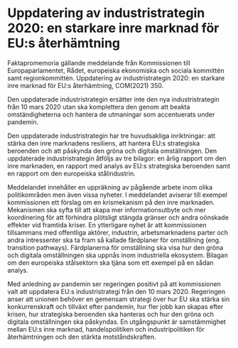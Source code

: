 # Uppdatering av industristrategin 2020: en starkare inre marknad för EU:s återhämtning

Faktapromemoria gällande meddelande från Kommissionen till Europaparlamentet, Rådet, europeiska ekonomiska och sociala kommittén samt regionkommittén. Uppdatering av industristrategin 2020: en starkare inre marknad för EU:s återhämtning, COM(2021) 350.

Den uppdaterade industristrategin ersätter inte den nya industristrategin från 10 mars 2020 utan ska komplettera den genom att beakta omständigheterna och hantera de utmaningar som accentuerats under pandemin.

Den uppdaterade industristrategin har tre huvudsakliga inriktningar: att stärka den inre marknadens resiliens, att hantera EU:s strategiska beroenden och att påskynda den gröna och digitala omställningen. Den uppdaterade industristrategin åtföljs av tre bilagor: en årlig rapport om den inre marknaden, en rapport med analys av EU:s strategiska beroenden samt en rapport om den europeiska stålindustrin.

Meddelandet innehåller en uppräkning av pågående arbete inom olika politikområden men även vissa nyheter. I meddelandet aviserar till exempel kommissionen ett förslag om en krismekanism på den inre marknaden. Mekanismen ska syfta till att skapa mer informationsutbyte och mer koordinering för att förhindra plötsligt stängda gränser och andra oönskade effekter vid framtida kriser. En ytterligare nyhet är att kommissionen tillsammans med offentliga aktörer, industrin, arbetsmarknadens parter och andra intressenter ska ta fram så kallade färdplaner för omställning (eng. transition pathways). Färdplanerna för omställning ska visa hur den gröna och digitala omställningen ska uppnås inom industriella ekosystem. Bilagan om den europeiska stålsektorn ska tjäna som ett exempel på en sådan analys.

Med anledning av pandemin ser regeringen positivt på att kommissionen valt att uppdatera EU:s industristrategi från den 10 mars 2020. Regeringen anser att unionen behöver en gemensam strategi över hur EU ska stärka sin konkurrenskraft och tillväxt efter pandemin, hur fler jobb kan skapas efter krisen, hur strategiska beroenden ska hanteras och hur den gröna och digitala omställningen ska påskyndas. En utgångspunkt är samstämmighet mellan EU:s inre marknad, handelspolitiken och industripolitiken för återhämtningen och den stärkta motståndskraften.
